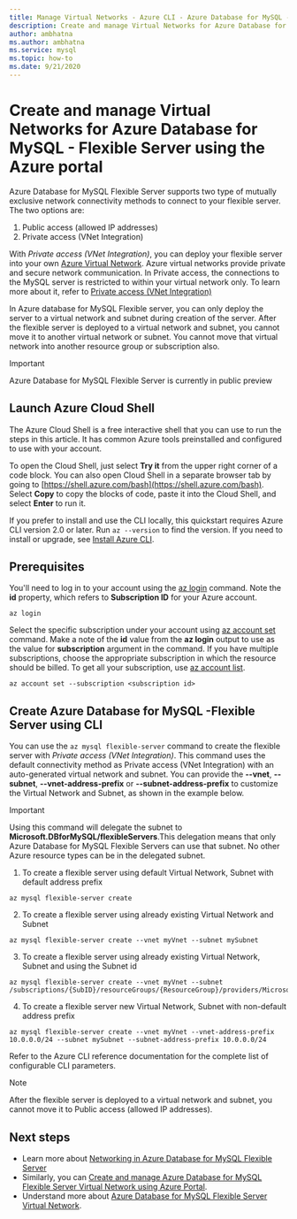 ```yaml
---
title: Manage Virtual Networks - Azure CLI - Azure Database for MySQL - Flexible Server
description: Create and manage Virtual Networks for Azure Database for MySQL - Flexible Server using the Azure CLI
author: ambhatna
ms.author: ambhatna
ms.service: mysql
ms.topic: how-to
ms.date: 9/21/2020
---
```


# Create and manage Virtual Networks for Azure Database for MySQL - Flexible Server using the Azure portal

Azure Database for MySQL Flexible Server supports two type of mutually exclusive network connectivity methods to connect to your flexible server. The two options are:

1. Public access (allowed IP addresses)
2. Private access (VNet Integration)

With *Private access (VNet Integration)*, you can deploy your flexible server into your own [Azure Virtual Network](../../virtual-network/virtual-networks-overview.md). Azure virtual networks provide private and secure network communication. In Private access, the connections to the MySQL server is restricted to within your virtual network only. To learn more about it, refer to [Private access (VNet Integration)](./concept-networking-flexible-server-private-access.md)

In Azure database for MySQL Flexible server, you can only deploy the server to a virtual network and subnet during creation of the server. After the flexible server is deployed to a virtual network and subnet, you cannot move it to another virtual network or subnet. You cannot move that virtual network into another resource group or subscription also.

> [!IMPORTANT]
> Azure Database for MySQL Flexible Server is currently in public preview

## Launch Azure Cloud Shell

The Azure Cloud Shell is a free interactive shell that you can use to run the steps in this article. It has common Azure tools preinstalled and configured to use with your account.

To open the Cloud Shell, just select **Try it** from the upper right corner of a code block. You can also open Cloud Shell in a separate browser tab by going to [https://shell.azure.com/bash](https://shell.azure.com/bash). Select **Copy** to copy the blocks of code, paste it into the Cloud Shell, and select **Enter** to run it.

If you prefer to install and use the CLI locally, this quickstart requires Azure CLI version 2.0 or later. Run `az --version` to find the version. If you need to install or upgrade, see [Install Azure CLI]( /cli/azure/install-azure-cli).

## Prerequisites

You'll need to log in to your account using the [az login](https://docs.microsoft.com/cli/azure/reference-index?view=azure-cli-latest#az-login) command. Note the **id** property, which refers to **Subscription ID** for your Azure account.

```azurecli-interactive
az login
```

Select the specific subscription under your account using [az account set](/cli/azure/account) command. Make a note of the **id** value from the **az login** output to use as the value for **subscription** argument in the command. If you have multiple subscriptions, choose the appropriate subscription in which the resource should be billed. To get all your subscription, use [az account list](https://docs.microsoft.com/cli/azure/account?view=azure-cli-latest#az-account-list).

```azurecli
az account set --subscription <subscription id>
```

## Create Azure Database for MySQL -Flexible Server using CLI
You can use the `az mysql flexible-server` command to create the flexible server with *Private access (VNet Integration)*. This command uses the default connectivity method as Private access (VNet Integration) with an auto-generated virtual network and subnet. You can provide the **--vnet**, **--subnet**, **--vnet-address-prefix** or **--subnet-address-prefix** to customize the Virtual Network and Subnet, as shown in the example below.

>[!Important]
> Using this command will delegate the subnet to **Microsoft.DBforMySQL/flexibleServers**.This delegation means that only Azure Database for MySQL Flexible Servers can use that subnet. No other Azure resource types can be in the delegated subnet.
>

1. To create a flexible server using default Virtual Network, Subnet with default address prefix
```azurecli-interactive
az mysql flexible-server create
```
2. To create a flexible server using already existing Virtual Network and Subnet
```azurecli-interactive
az mysql flexible-server create --vnet myVnet --subnet mySubnet
```
3. To create a flexible server using already existing Virtual Network, Subnet and using the Subnet id
```azurecli-interactive
az mysql flexible-server create --vnet myVnet --subnet /subscriptions/{SubID}/resourceGroups/{ResourceGroup}/providers/Microsoft.Network/virtualNetworks/{VNetName}/subnets/{SubnetName}
```
4. To create a flexible server new Virtual Network, Subnet with non-default address prefix
```azurecli-interactive
az mysql flexible-server create --vnet myVnet --vnet-address-prefix 10.0.0.0/24 --subnet mySubnet --subnet-address-prefix 10.0.0.0/24
```
Refer to the Azure CLI reference documentation <!--FIXME --> for the complete list of configurable CLI parameters.
>[!Note]
> After the flexible server is deployed to a virtual network and subnet, you cannot move it to Public access (allowed IP addresses).


## Next steps
- Learn more about [Networking in Azure Database for MySQL Flexible Server](./concepts-networking-overview.md)
- Similarly, you can [Create and manage Azure Database for MySQL Flexible Server Virtual Network using Azure Portal](howto-manage-flexible-server-virtual-network-using-portal.md).
- Understand more about [Azure Database for MySQL Flexible Server Virtual Network](./concepts-virtual-network.md).
